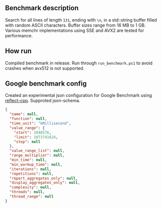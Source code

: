 ## Benchmark description

Search for all lines of length `131`, ending with `\n`, in a std::string buffer filled with random ASCII characters. Buffer sizes range from 16 MB to 1 GB. Various memchr implementations using SSE and AVX2 are tested for performance.

## How run

Compiled benchmark in release. Run through `run_benchmark.ps1` to avoid crashes when avx512 is not supported.

## Google benchmark config

Created an experimental json configuration for Google Benchmark using [reflect-cpp](https://github.com/getml/reflect-cpp). Supproted json-schema.

```json
{
  "name": null,
  "function": null,
  "time_unit": "kMillisecond",
  "value_range": {
    "start": 1048576,
    "limit": 1073741824,
    "step": null
  },
  "value_range_list": null,
  "range_multiplier": null,
  "min_time": null,
  "min_warmup_time": null,
  "iterations": null,
  "repetitions": null,
  "report_aggregates_only": null,
  "display_aggregates_only": null,
  "complexity": null,
  "threads": null,
  "thread_range": null
}
```
